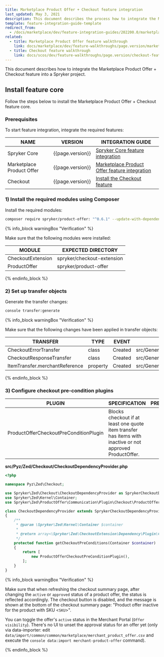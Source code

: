 ```yaml
---
title: Marketplace Product Offer + Checkout feature integration
last_updated: May 3, 2021
description: This document describes the process how to integrate the Marketplace Product Offer + Checkout feature into a Spryker project.
template: feature-integration-guide-template
redirect_from:
  - /docs/marketplace/dev/feature-integration-guides/202200.0/marketplace-product-offer-checkout-feature-integration.html
related:
  - title: Marketplace Product Offer feature walkthrough
    link: docs/marketplace/dev/feature-walkthroughs/page.version/marketplace-product-offer-feature-walkthrough/marketplace-product-offer-feature-walkthrough.html
  - title: Checkout feature walkthrough
    link: docs/scos/dev/feature-walkthroughs/page.version/checkout-feature-walkthrough.html
---
```


This document describes how to integrate the Marketplace Product Offer + Checkout feature into a Spryker project.

## Install feature core

Follow the steps below to install the Marketplace Product Offer + Checkout feature core.

### Prerequisites

To start feature integration, integrate the required features:

| NAME | VERSION | INTEGRATION GUIDE |
|-|-|-|
| Spryker Core | {{page.version}} | [Spryker Core feature integration](/docs/scos/dev/feature-integration-guides/{{page.version}}/spryker-core-feature-integration.html)  |
| Marketplace Product Offer | {{page.version}} | [Marketplace Product Offer feature integration](/docs/marketplace/dev/feature-integration-guides/{{page.version}}/marketplace-product-offer-feature-integration.html) |
| Checkout | {{page.version}} | [Install the Checkout feature](/docs/scos/dev/feature-integration-guides/{{page.version}}/checkout-feature-integration.html) |


### 1) Install the required modules using Composer

Install the required modules:

```bash
composer require spryker/product-offer: "^0.6.1" --update-with-dependencies
```

{% info_block warningBox "Verification" %}

Make sure that the following modules were installed:

| MODULE | EXPECTED DIRECTORY |
|-|-|
| CheckoutExtension | spryker/checkout-extension |
| ProductOffer | spryker/product-offer |

{% endinfo_block %}

### 2) Set up transfer objects

Generate the transfer changes:

```bash
console transfer:generate
```

{% info_block warningBox "Verification" %}

Make sure that the following changes have been applied in transfer objects:

| TRANSFER | TYPE | EVENT | PATH |
|-|-|-|-|
| CheckoutErrorTransfer | class | Created | src/Generated/Shared/Transfer/CheckoutErrorTransfer |
| CheckoutResponseTransfer | class | Created | src/Generated/Shared/Transfer/CheckoutResponseTransfer |
| ItemTransfer.merchantReference | property | Created | src/Generated/Shared/Transfer/ItemTransfer |

{% endinfo_block %}

### 3) Configure checkout pre-condition plugins

| PLUGIN | SPECIFICATION | PREREQUISITES | NAMESPACE |
|-|-|-|-|
| ProductOfferCheckoutPreConditionPlugin | Blocks checkout if at least one quote item transfer has items with inactive or not approved ProductOffer. |   | Spryker/Zed/ProductOffer/Communication/Plugin/Checkout/ProductOfferCheckoutPreConditionPlugin.php |

**src/Pyz/Zed/Checkout/CheckoutDependencyProvider.php**

```php
<?php

namespace Pyz\Zed\Checkout;

use Spryker\Zed\Checkout\CheckoutDependencyProvider as SprykerCheckoutDependencyProvider;
use Spryker\Zed\Kernel\Container;
use Spryker\Zed\ProductOffer\Communication\Plugin\Checkout\ProductOfferCheckoutPreConditionPlugin;

class CheckoutDependencyProvider extends SprykerCheckoutDependencyProvider
{
    /**
     * @param \Spryker\Zed\Kernel\Container $container
     *
     * @return array<\Spryker\Zed\CheckoutExtension\Dependency\Plugin\CheckoutPreConditionPluginInterface>
     */
    protected function getCheckoutPreConditions(Container $container)
    {
        return [
            new ProductOfferCheckoutPreConditionPlugin(),
        ];
    }
}
```

{% info_block warningBox "Verification" %}

Make sure that when refreshing the checkout summary page, after changing the `active` or `approved` status of a product offer, the status is reflected accordingly. The checkout button is disabled, and the message is shown at the bottom of the checkout summary page: "Product offer inactive for the product with SKU <`SKU`>".

You can toggle the offer's `active` status in the Merchant Portal (`Offer visibility`). There's no UI to unset the approval status for an offer yet (only via data-importer: edit `data/import/common/common/marketplace/merchant_product_offer.csv` and execute the `console data:import merchant-product-offer` command).

{% endinfo_block %}
